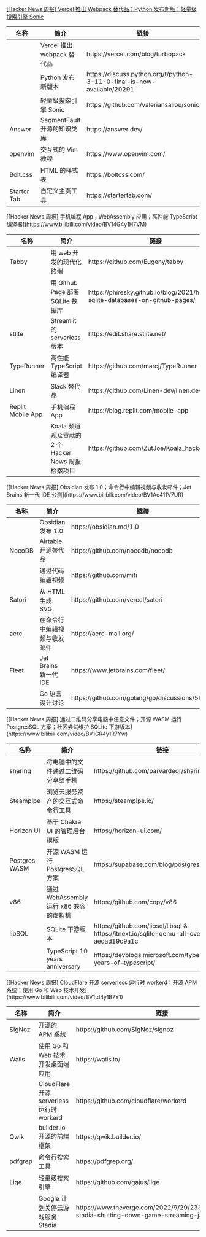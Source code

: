 [[Hacker News 周报] Vercel 推出 Webpack 替代品；Python 发布新版；轻量级搜索引擎
Sonic](https://www.bilibili.com/video/BV1DD4y1b76j)
<table>
  <theader>
    <th>名称</th>
    <th>简介</th>
    <th>链接</th>
  </theader>
  <tbody>
    <tr>
      <td></td>
      <td>Vercel 推出 webpack 替代品</td>
      <td>https://vercel.com/blog/turbopack</td>
    </tr><tr>
      <td></td>
      <td>Python 发布新版本</td>
      <td>https://discuss.python.org/t/python-3-11-0-final-is-now-available/20291</td>
    </tr><tr>
      <td></td>
      <td>轻量级搜索引擎 Sonic</td>
      <td>https://github.com/valeriansaliou/sonic</td>
    </tr><tr>
      <td>Answer</td>
      <td>SegmentFault 开源的知识类库</td>
      <td>https://answer.dev/</td>
    </tr><tr>
      <td>openvim</td>
      <td>交互式的 Vim 教程</td>
      <td>https://www.openvim.com/</td>
    </tr><tr>
      <td>Bolt.css</td>
      <td>HTML 的样式表</td>
      <td>https://boltcss.com/</td>
    </tr><tr>
      <td>Starter Tab</td>
      <td>自定义主页工具</td>
      <td>https://startertab.com/</td>
    </tr>
  </tbody>
</table>
[[Hacker News 周报] 手机编程 App；WebAssembly 应用；高性能 TypeScript
编译器](https://www.bilibili.com/video/BV14G4y1H7VM)
<table>
  <theader>
    <th>名称</th>
    <th>简介</th>
    <th>链接</th>
  </theader>
  <tbody>
    <tr>
      <td>Tabby</td>
      <td>用 web 开发的现代化终端</td>
      <td>https://github.com/Eugeny/tabby</td>
    </tr><tr>
      <td></td>
      <td>用 Github Page 部署 SQLite 数据库</td>
      <td>https://phiresky.github.io/blog/2021/hosting-sqlite-databases-on-github-pages/</td>
    </tr><tr>
      <td>stlite</td>
      <td>Streamlit 的 serverless 版本</td>
      <td>https://edit.share.stlite.net/</td>
    </tr><tr>
      <td>TypeRunner</td>
      <td>高性能 TypeScript 编译器</td>
      <td>https://github.com/marcj/TypeRunner</td>
    </tr><tr>
      <td>Linen</td>
      <td>Slack 替代品</td>
      <td>https://github.com/Linen-dev/linen.dev</td>
    </tr><tr>
      <td>Replit Mobile App</td>
      <td>手机编程 App</td>
      <td>https://blog.replit.com/mobile-app</td>
    </tr><tr>
      <td></td>
      <td>Koala 频道观众贡献的 2 个 Hacker News 周报检索项目</td>
      <td>https://github.com/ZutJoe/Koala_hacker_news</td>
    </tr>
  </tbody>
</table>
[[Hacker News 周报] Obsidian 发布 1.0；命令行中编辑视频与收发邮件；Jet Brains 新一代 IDE
公测](https://www.bilibili.com/video/BV1Ae411V7UR)
<table>
  <theader>
    <th>名称</th>
    <th>简介</th>
    <th>链接</th>
  </theader>
  <tbody>
    <tr>
      <td></td>
      <td>Obsidian 发布 1.0</td>
      <td>https://obsidian.md/1.0</td>
    </tr><tr>
      <td>NocoDB</td>
      <td>Airtable 开源替代品</td>
      <td>https://github.com/nocodb/nocodb</td>
    </tr><tr>
      <td></td>
      <td>通过代码编辑视频</td>
      <td>https://github.com/mifi</td>
    </tr><tr>
      <td>Satori</td>
      <td>从 HTML 生成 SVG</td>
      <td>https://github.com/vercel/satori</td>
    </tr><tr>
      <td>aerc</td>
      <td>在命令行中编辑视频与收发邮件</td>
      <td>https://aerc-mail.org/</td>
    </tr><tr>
      <td>Fleet</td>
      <td>Jet Brains 新一代 IDE</td>
      <td>https://www.jetbrains.com/fleet/</td>
    </tr><tr>
      <td></td>
      <td>Go 语言设计讨论</td>
      <td>https://github.com/golang/go/discussions/56010</td>
    </tr>
  </tbody>
</table>
[[Hacker News 周报] 通过二维码分享电脑中任意文件；开源 WASM 运行 PostgresSQL 方案；社区尝试维护 SQLite
下游版本](https://www.bilibili.com/video/BV1GR4y1R7Yw)
<table>
  <theader>
    <th>名称</th>
    <th>简介</th>
    <th>链接</th>
  </theader>
  <tbody>
    <tr>
      <td>sharing</td>
      <td>将电脑中的文件通过二维码分享给手机</td>
      <td>https://github.com/parvardegr/sharing</td>
    </tr><tr>
      <td>Steampipe</td>
      <td>浏览云服务资产的交互式命令行工具</td>
      <td>https://steampipe.io/</td>
    </tr><tr>
      <td>Horizon UI</td>
      <td>基于 Chakra UI 的管理后台模版</td>
      <td>https://horizon-ui.com/</td>
    </tr><tr>
      <td>Postgres WASM</td>
      <td>开源 WASM 运行 PostgresSQL 方案</td>
      <td>https://supabase.com/blog/postgres-wasm</td>
    </tr><tr>
      <td>v86</td>
      <td>通过 WebAssembly 运行 x86 兼容的虚拟机</td>
      <td>https://github.com/copy/v86</td>
    </tr><tr>
      <td>libSQL</td>
      <td>SQLite 下游版本</td>
      <td>https://github.com/libsql/libsql &
        https://itnext.io/sqlite-qemu-all-over-again-aedad19c9a1c</td>
    </tr><tr>
      <td></td>
      <td>TypeScript 10 years anniversary</td>
      <td>https://devblogs.microsoft.com/typescript/ten-years-of-typescript/</td>
    </tr>
  </tbody>
</table>
[[Hacker News 周报] CloudFlare 开源 serverless 运行时 workerd；开源 APM 系统；使用 Go 和 Web
技术开发](https://www.bilibili.com/video/BV1td4y1B7Y1)
<table>
  <theader>
    <th>名称</th>
    <th>简介</th>
    <th>链接</th>
  </theader>
  <tbody>
    <tr>
      <td>SigNoz</td>
      <td>开源的 APM 系统</td>
      <td>https://github.com/SigNoz/signoz</td>
    </tr><tr>
      <td>Wails</td>
      <td>使用 Go 和 Web 技术开发桌面端应用</td>
      <td>https://wails.io/</td>
    </tr><tr>
      <td></td>
      <td>CloudFlare 开源 serverless 运行时 workerd</td>
      <td>https://github.com/cloudflare/workerd</td>
    </tr><tr>
      <td>Qwik</td>
      <td>builder.io 开源的前端框架</td>
      <td>https://qwik.builder.io/</td>
    </tr><tr>
      <td>pdfgrep</td>
      <td>命令行搜索工具</td>
      <td>https://pdfgrep.org/</td>
    </tr><tr>
      <td>Liqe</td>
      <td>轻量级搜索引擎</td>
      <td>https://github.com/gajus/liqe</td>
    </tr><tr>
      <td></td>
      <td>Google 计划关停云游戏服务 Stadia</td>
      <td>https://www.theverge.com/2022/9/29/23378713/google-stadia-shutting-down-game-streaming-january-2023</td>
    </tr>
  </tbody>
</table>